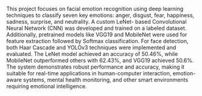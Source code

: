 This project focuses on facial emotion recognition using deep learning techniques to classify seven key emotions: anger, disgust, fear, happiness, sadness, surprise, and neutrality. 
A custom LeNet- based Convolutional Neural Network (CNN) was developed and trained on a labeled dataset. Additionally, pretrained models like VGG19 and MobileNet were used for feature
extraction followed by Softmax classification. For face detection, both Haar Cascade and YOLOv3 techniques were implemented and evaluated. The LeNet model achieved an accuracy of 50.46%,
while MobileNet outperformed others with 62.43%, and VGG19 achieved 50.6%. The system demonstrates robust performance and accuracy, making it suitable for real-time applications in 
human-computer interaction, emotion-aware systems, mental health monitoring, and other smart environments requiring emotional intelligence.
